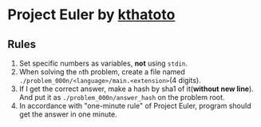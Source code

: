 # Project Euler by [kthatoto](https://github.com/kthatoto)

## Rules
1. Set specific numbers as variables, **not** using `stdin`.
1. When solving the `n`th problem, create a file named `./problem_000n/<language>/main.<extension>`(4 digits).
1. If I get the correct answer, make a hash by sha1 of it(**without new line**). And put it as `./problem_000n/answer_hash` on the problem root.
1. In accordance with "one-minute rule" of Project Euler, program should get the answer in one minute.
